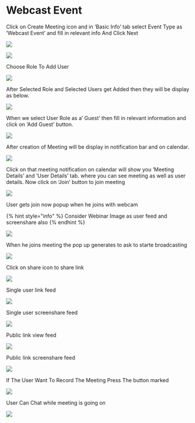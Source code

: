# Webcast Event

Click on Create Meeting icon and in ‘Basic Info’ tab select Event Type as ‘Webcast Event’ and fill in relevant info And Click Next

![](../../.gitbook/assets/image%20%28358%29.png)

![](../../.gitbook/assets/image%20%28366%29.png)

Choose Role To Add User  


![](../../.gitbook/assets/image%20%28367%29.png)

After Selected Role and Selected Users get Added then they will be display as below.

![](../../.gitbook/assets/image%20%28360%29.png)

When we select User Role as a’ Guest’ then fill in relevant information and click on ‘Add Guest’ button.

![](../../.gitbook/assets/image%20%28359%29.png)

After creation of Meeting will be display in notification bar and on calendar.

![](../../.gitbook/assets/image%20%28155%29.png)

Click on that meeting notification on calendar will show you ‘Meeting Details’ and ‘User Details’ tab. where you can see meeting as well as user details. Now click on ‘Join’ button to join meeting

![](../../.gitbook/assets/image%20%2894%29%20%281%29.png)

User gets join now popup when he joins with webcam

{% hint style="info" %}
Consider Webinar Image as user feed and screenshare also
{% endhint %}

![](../../.gitbook/assets/image%20%28200%29%20%281%29.png)

When he joins meeting the pop up generates to ask to starte broadcasting 

![](../../.gitbook/assets/image%20%2836%29.png)

Click on share icon to share  link

![](../../.gitbook/assets/image%20%2816%29.png)

Single user link feed

![](../../.gitbook/assets/image%20%28136%29%20%281%29.png)

Single user screenshare feed

![](../../.gitbook/assets/microsoftteams-image-3.png)

Public link view feed

![](../../.gitbook/assets/image%20%28148%29.png)

Public link screenshare feed

![](../../.gitbook/assets/microsoftteams-image-4.png)

If The User Want To Record The Meeting Press The button marked

![](../../.gitbook/assets/image%20%2839%29.png)

User Can Chat while meeting is going on

![](../../.gitbook/assets/image%20%28243%29.png)



